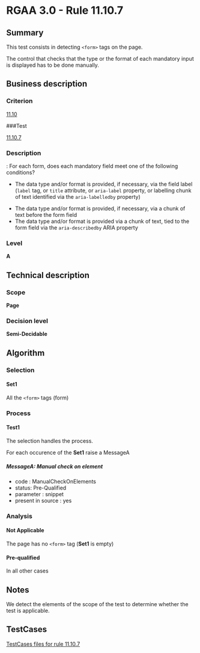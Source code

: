 # RGAA 3.0 -  Rule 11.10.7

## Summary

This test consists in detecting `<form>` tags on the page.

The control that checks that the type or the format of each mandatory input is displayed has to be done manually.

## Business description

### Criterion

[11.10](http://asqatasun.github.io/RGAA--3.0--EN/RGAA3.0_Criteria_English_version_v1.html#crit-11-10)

###Test

[11.10.7](http://asqatasun.github.io/RGAA--3.0--EN/RGAA3.0_Criteria_English_version_v1.html#test-11-10-7)

### Description
: For each form, does each mandatory field meet
    one of the following conditions?
    <ul><li>The data
   type and/or format is provided, if necessary, via
   the field label (<code>label</code> tag, or <code>title</code> attribute, or
   <code>aria-label</code> property, or labelling chunk of text
   identified via the <code>aria-labelledby</code> property)</li>
  <li>The data
   type and/or format is provided, if necessary, via a
   chunk of text before the form field&nbsp;</li>
  <li>The data
   type and/or format is provided via a chunk of text,
   tied to the form field via the <code>aria-describedby</code> ARIA
   property</li>
    </ul> 


### Level

**A**

## Technical description

### Scope

**Page**

### Decision level

**Semi-Decidable**

## Algorithm

### Selection

#### Set1

All the `<form>` tags (form)

### Process

#### Test1

The selection handles the process.

For each occurence of the **Set1** raise a MessageA

##### MessageA: Manual check on element

-   code : ManualCheckOnElements
-   status: Pre-Qualified
-   parameter : snippet
-   present in source : yes

### Analysis

#### Not Applicable

The page has no `<form>` tag (**Set1** is empty)

#### Pre-qualified

In all other cases

## Notes

We detect the elements of the scope of the test to determine whether the
test is applicable.



##  TestCases 

[TestCases files for rule 11.10.7](https://gitlab.com/asqatasun/Asqatasun/-/tree/master/rules/rules-rgaa3.0/src/test/resources/testcases/rgaa30/Rgaa30Rule111007/) 


